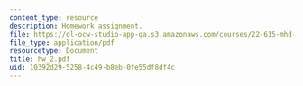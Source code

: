 ```yaml
---
content_type: resource
description: Homework assignment.
file: https://ol-ocw-studio-app-qa.s3.amazonaws.com/courses/22-615-mhd-theory-of-fusion-systems-spring-2007/10392d2952584c49b8eb0fe55df8df4c_hw_2.pdf
file_type: application/pdf
resourcetype: Document
title: hw_2.pdf
uid: 10392d29-5258-4c49-b8eb-0fe55df8df4c
---
```

